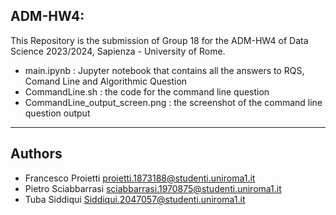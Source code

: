 ## ADM-HW4:
This Repository is the submission of Group 18 for the ADM-HW4 of Data Science 2023/2024, Sapienza - University of Rome.

* main.ipynb : Jupyter notebook that contains all the answers to RQS, Comand Line and Algorithmic Question
* CommandLine.sh : the code for the command line question
* CommandLine_output_screen.png : the screenshot of the command line question output
********
## Authors
* Francesco Proietti    proietti.1873188@studenti.uniroma1.it
* Pietro Sciabbarrasi   sciabbarrasi.1970875@studenti.uniroma1.it 
* Tuba Siddiqui         Siddiqui.2047057@studenti.uniroma1.it
